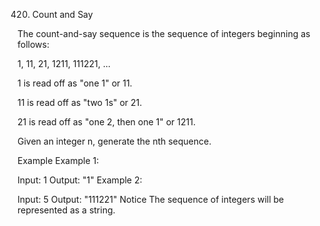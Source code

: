 420. Count and Say

The count-and-say sequence is the sequence of integers beginning as follows:

1, 11, 21, 1211, 111221, ...

1 is read off as "one 1" or 11.

11 is read off as "two 1s" or 21.

21 is read off as "one 2, then one 1" or 1211.

Given an integer n, generate the nth sequence.

Example
Example 1:

Input: 1
Output: "1"
Example 2:

Input: 5
Output: "111221"
Notice
The sequence of integers will be represented as a string.

